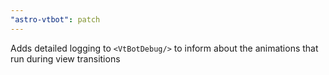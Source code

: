 ```yaml
---
"astro-vtbot": patch
---
```


Adds detailed logging to `<VtBotDebug/>` to inform about the animations that run during view transitions
